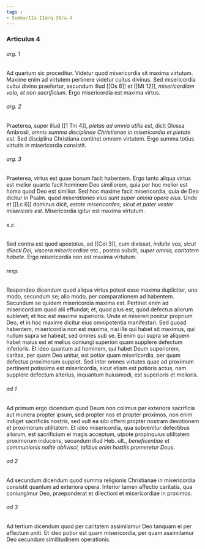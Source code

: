 ```yaml
---
tags : 
- Summa/IIa-IIæ/q.30/a.4
---
```


### Articulus 4

###### arg. 1
Ad quartum sic proceditur. Videtur quod misericordia sit maxima virtutum. Maxime enim ad virtutem pertinere videtur cultus divinus. Sed misericordia cultui divino praefertur, secundum illud [[Os 6]] et [[Mt 12]], *misericordiam volo, et non sacrificium*. Ergo misericordia est maxima virtus.

###### arg. 2
Praeterea, super illud [[1 Tm 4]], *pietas ad omnia utilis est*, dicit Glossa Ambrosii, *omnis summa disciplinae Christianae in misericordia et pietate est*. Sed disciplina Christiana continet omnem virtutem. Ergo summa totius virtutis in misericordia consistit.

###### arg. 3
Praeterea, virtus est quae bonum facit habentem. Ergo tanto aliqua virtus est melior quanto facit hominem Deo similiorem, quia per hoc melior est homo quod Deo est similior. Sed hoc maxime facit misericordia, quia de Deo dicitur in Psalm. quod *miserationes eius sunt super omnia opera eius*. Unde et [[Lc 6]] dominus dicit, *estote misericordes, sicut et pater vester misericors est*. Misericordia igitur est maxima virtutum.

###### s.c.
Sed contra est quod apostolus, ad [[Col 3]], cum dixisset, *induite vos, sicut dilecti Dei, viscera misericordiae* etc., postea subdit, *super omnia, caritatem habete*. Ergo misericordia non est maxima virtutum.

###### resp.
Respondeo dicendum quod aliqua virtus potest esse maxima dupliciter, uno modo, secundum se; alio modo, per comparationem ad habentem. Secundum se quidem misericordia maxima est. Pertinet enim ad misericordiam quod alii effundat; et, quod plus est, quod defectus aliorum sublevet; et hoc est maxime superioris. Unde et misereri ponitur proprium Deo, et in hoc maxime dicitur eius omnipotentia manifestari. Sed quoad habentem, misericordia non est maxima, nisi ille qui habet sit maximus, qui nullum supra se habeat, sed omnes sub se. Ei enim qui supra se aliquem habet maius est et melius coniungi superiori quam supplere defectum inferioris. Et ideo quantum ad hominem, qui habet Deum superiorem, caritas, per quam Deo unitur, est potior quam misericordia, per quam defectus proximorum supplet. Sed inter omnes virtutes quae ad proximum pertinent potissima est misericordia, sicut etiam est potioris actus, nam supplere defectum alterius, inquantum huiusmodi, est superioris et melioris.

###### ad 1
Ad primum ergo dicendum quod Deum non colimus per exteriora sacrificia aut munera propter ipsum, sed propter nos et propter proximos, non enim indiget sacrificiis nostris, sed vult ea sibi offerri propter nostram devotionem et proximorum utilitatem. Et ideo misericordia, qua subvenitur defectibus aliorum, est sacrificium ei magis acceptum, utpote propinquius utilitatem proximorum inducens, secundum illud Heb. ult., *beneficentiae et communionis nolite oblivisci, talibus enim hostiis promeretur Deus*.

###### ad 2
Ad secundum dicendum quod summa religionis Christianae in misericordia consistit quantum ad exteriora opera. Interior tamen affectio caritatis, qua coniungimur Deo, praeponderat et dilectioni et misericordiae in proximos.

###### ad 3
Ad tertium dicendum quod per caritatem assimilamur Deo tanquam ei per affectum uniti. Et ideo potior est quam misericordia, per quam assimilamur Deo secundum similitudinem operationis.

